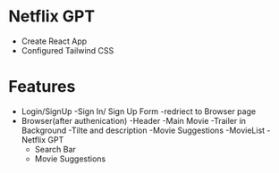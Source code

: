 # Netflix GPT
- Create React App
- Configured Tailwind CSS

# Features
- Login/SignUp
  -Sign In/ Sign Up Form
  -redriect to Browser page
- Browser(after authenication)
  -Header
  -Main Movie
    -Trailer in Background
    -Tilte and description
  -Movie Suggestions
    -MovieList
  -Netflix GPT 
    - Search Bar
    - Movie Suggestions


